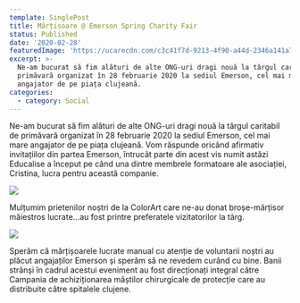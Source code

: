 ```yaml
---
template: SinglePost
title: Mărțisoare @ Emerson Spring Charity Fair
status: Published
date: '2020-02-28'
featuredImage: 'https://ucarecdn.com/c3c41f7d-9213-4f90-a44d-2346a141a7ab/'
excerpt: >-
  Ne-am bucurat să fim alături de alte ONG-uri dragi nouă la târgul caritabil de
  primăvară organizat în 28 februarie 2020 la sediul Emerson, cel mai mare
  angajator de pe piața clujeană.
categories:
  - category: Social
---
```

Ne-am bucurat să fim alături de alte ONG-uri dragi nouă la târgul caritabil de primăvară organizat în 28 februarie 2020 la sediul Emerson, cel mai mare angajator de pe piața clujeană.  Vom răspunde oricând afirmativ invitațiilor din partea Emerson, întrucât parte din acest vis numit astăzi Educalise a început pe când una dintre membrele formatoare ale asociației, Cristina, lucra pentru această companie.

![](https://ucarecdn.com/9e0c628b-84a2-4a4b-9d2b-218eefc72b8a/)

Mulțumim prietenilor noștri de la ColorArt care ne-au donat broșe-mărțisor măiestros lucrate...au fost printre preferatele vizitatorilor la târg.

![](https://ucarecdn.com/6b6c11e4-a37e-441a-ad49-c9bf548a2f25/)

Sperăm că mărțișoarele lucrate manual cu atenție de voluntarii noștri au plăcut angajaților Emerson și sperăm să ne revedem curând cu bine. Banii strânși în cadrul acestui eveniment au fost direcționați integral către Campania de achiziționarea măștilor chirurgicale de protecție care au distribuite către spitalele clujene.
